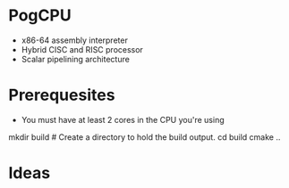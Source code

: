 # PogCPU

- x86-64 assembly interpreter
- Hybrid CISC and RISC processor
- Scalar pipelining architecture


# Prerequesites
- You must have at least 2 cores in the CPU you're using

mkdir build          # Create a directory to hold the build output.
cd build
cmake ..


# Ideas
